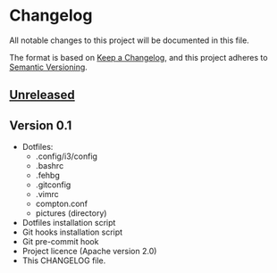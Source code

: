# Changelog
All notable changes to this project will be documented in this file.

The format is based on [Keep a Changelog](https://keepachangelog.com/en/1.0.0/),
and this project adheres to [Semantic Versioning](https://semver.org/spec/v2.0.0.html).

## [Unreleased]

## Version 0.1
- Dotfiles:
	- .config/i3/config
	- .bashrc
	- .fehbg
	- .gitconfig
	- .vimrc
	- compton.conf
	- pictures (directory)
- Dotfiles installation script
- Git hooks installation script
- Git pre-commit hook
- Project licence (Apache version 2.0)
- This CHANGELOG file.

[Unreleased]: https://github.com/jaylamb/dotfiles.git
[v0.1]: https://github.com/jaylamb/dotfiles/pull/5
